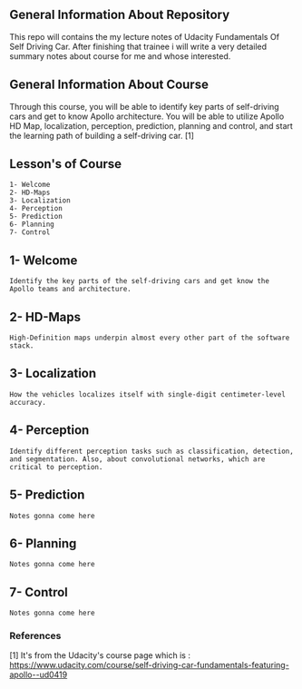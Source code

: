 ## General Information About Repository

 This repo will contains the my lecture notes of Udacity Fundamentals Of Self Driving Car. After finishing that trainee i will write a very detailed summary notes about course for me and whose interested. 

## General Information About Course

Through this course, you will be able to identify key parts of self-driving cars and get to know Apollo architecture. You will be able to utilize Apollo HD Map, localization, perception, prediction, planning and control, and start the learning path of building a self-driving car. [1]

## Lesson's of Course

```
1- Welcome
2- HD-Maps
3- Localization
4- Perception
5- Prediction
6- Planning
7- Control
```

## 1- Welcome
```
Identify the key parts of the self-driving cars and get know the Apollo teams and architecture.
```
## 2- HD-Maps

```
High-Definition maps underpin almost every other part of the software stack. 
```
## 3- Localization
```
How the vehicles localizes itself with single-digit centimeter-level accuracy. 
```
## 4- Perception
```
Identify different perception tasks such as classification, detection, and segmentation. Also, about convolutional networks, which are critical to perception.
```
## 5- Prediction

```
Notes gonna come here
```
## 6- Planning

```
Notes gonna come here
```
## 7- Control

```
Notes gonna come here
```


### References

[1] It's from the Udacity's course page which is : https://www.udacity.com/course/self-driving-car-fundamentals-featuring-apollo--ud0419
